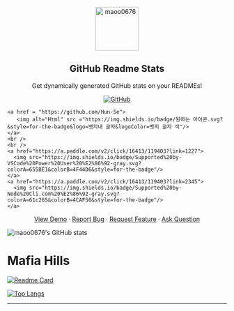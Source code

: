 
<p align="center">
 <img width="100px" src="https://res.cloudinary.com/anuraghazra/image/upload/v1594908242/logo_ccswme.svg" align="center" alt="maoo0676" />
 <h2 align="center">GitHub Readme Stats</h2>
 <p align="center">Get dynamically generated GitHub stats on your READMEs!</p>
</p>
  <p align="center">
    <a href="https://www.youtube.com/channel/UCbEUzDJuKgC-SpWOU1cnigQ" target="_blank">
       <img alt="GitHub" src ="https://img.shields.io/badge/GitHub-181717.svg?&style=for-the-badge&logo=Youtube&logoColor=white"/>
    </a>
  
    <a href = "https://github.com/Hun-Se">
       <img alt="Html" src ="https://img.shields.io/badge/원하는 아이콘.svg?&style=for-the-badge&logo=벳지내 글자&logoColor=벳지 글자 색"/>
    </a>
    <br />
    <br />
    <a href="https://a.paddle.com/v2/click/16413/119403?link=1227">
      <img src="https://img.shields.io/badge/Supported%20by-VSCode%20Power%20User%20%E2%86%92-gray.svg?colorA=655BE1&colorB=4F44D6&style=for-the-badge"/>
    </a>
    <a href="https://a.paddle.com/v2/click/16413/119403?link=2345">
      <img src="https://img.shields.io/badge/Supported%20by-Node%20Cli.com%20%E2%86%92-gray.svg?colorA=61c265&colorB=4CAF50&style=for-the-badge"/>
    </a>
  </p>

  <p align="center">
    <a href="#demo">View Demo</a>
    ·
    <a href="https://github.com/anuraghazra/github-readme-stats/issues/new/choose">Report Bug</a>
    ·
    <a href="https://github.com/anuraghazra/github-readme-stats/issues/new/choose">Request Feature</a>
    ·
    <a href="https://github.com/anuraghazra/github-readme-stats/discussions">Ask Question</a>
  </p>
</p>

![maoo0676's GitHub stats](https://github-readme-stats.vercel.app/api/?username=maoo0676&show_icons=true&title_color=fff&icon_color=79ff97&text_color=9f9f9f&bg_color=151515)

# Mafia Hills

[![Readme Card](https://github-readme-stats.vercel.app/api/pin/?username=maoo0676&repo=Mafia-Hills&title_color=fff&icon_color=f9f9f9&text_color=9f9f9f&bg_color=151515)](https://github.com/maoo0676/Mafia-Hills)

[![Top Langs](https://github-readme-stats.vercel.app/api/top-langs/?username=maoo0676&layout=compact&title_color=fff&icon_color=f9f9f9&text_color=9f9f9f&bg_color=151515)](https://github.com/maoo0676/Mafia-Hills)

* * *

<!--
**maoo0676/maoo0676** is a ✨ _special_ ✨ repository because its `README.md` (this file) appears on your GitHub profile.

Here are some ideas to get you started:

- 🔭 I’m currently working on ...
- 🌱 I’m currently learning ...
- 👯 I’m looking to collaborate on ...
- 🤔 I’m looking for help with ...
- 💬 Ask me about ...
- 📫 How to reach me: ...
- 😄 Pronouns: ...
- ⚡ Fun fact: ...
-->
